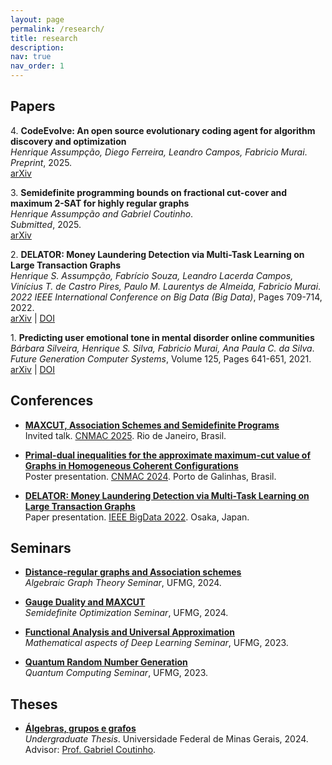 ```yaml
---
layout: page
permalink: /research/
title: research
description: 
nav: true
nav_order: 1
---
```

## Papers
4\. **CodeEvolve: An open source evolutionary coding agent for algorithm discovery and optimization**<br> 
   *Henrique Assumpção, Diego Ferreira, Leandro Campos, Fabricio Murai*.<br> 
   *Preprint*, 2025.<br>
   [arXiv](https://arxiv.org/abs/2510.14150)

3\. **Semidefinite programming bounds on fractional cut-cover and maximum 2-SAT for highly regular graphs**<br> 
   *Henrique Assumpção and Gabriel Coutinho*.<br> 
   *Submitted*, 2025.<br>
   [arXiv](https://arxiv.org/abs/2505.10548)

2\. **DELATOR: Money Laundering Detection via Multi-Task Learning on Large Transaction Graphs**  
   *Henrique S. Assumpção, Fabrício Souza, Leandro Lacerda Campos, Vinícius T. de Castro Pires, Paulo M. Laurentys de Almeida, Fabricio Murai*.<br>
   *2022 IEEE International Conference on Big Data (Big Data)*, Pages 709-714, 2022.<br>
   [arXiv](https://arxiv.org/abs/2205.10293) | [DOI](https://doi.org/10.1109/BigData55660.2022.10021010) 

1\. **Predicting user emotional tone in mental disorder online communities**  
   *Bárbara Silveira, Henrique S. Silva, Fabricio Murai, Ana Paula C. da Silva*.<br>
   *Future Generation Computer Systems*, Volume 125, Pages 641-651, 2021.<br>
   [arXiv](https://arxiv.org/abs/2005.07473) | [DOI](https://doi.org/10.1016/j.future.2021.07.014)


## Conferences

* [**MAXCUT, Association Schemes and Semidefinite Programs**](https://henriqueassumpcao.github.io/assets/pdf/CNMAC_2025_TALK.pdf)<br>
Invited talk. [CNMAC 2025](https://www.cnmac.org.br/novo/index.php/CNMAC/ano/2025/). Rio de Janeiro, Brasil.

* [**Primal-dual inequalities for the approximate maximum-cut value of Graphs in
Homogeneous Coherent Configurations**](https://henriqueassumpcao.github.io/assets/pdf/CNMAC_POSTER.pdf)<br>Poster presentation. [CNMAC 2024](https://www.cnmac.org.br/novo/index.php/CNMAC/ano/2024/). Porto de Galinhas, Brasil.

* [**DELATOR: Money Laundering Detection via Multi-Task Learning on
Large Transaction Graphs**](https://henriqueassumpcao.github.io/assets/pdf/DELATOR_SLIDES_IEEE.pdf)<br>
Paper presentation. [IEEE BigData 2022](https://bigdataieee.org/BigData2022/). Osaka, Japan.

## Seminars
* **[Distance-regular graphs and Association schemes](https://henriqueassumpcao.github.io/assets/pdf/AGT_NOTES.pdf)**<br>
*Algebraic Graph Theory Seminar*, UFMG, 2024.

* **[Gauge Duality and MAXCUT](https://henriqueassumpcao.github.io/assets/pdf/GaugeDuality_and_Maxcut.pdf)**
<br>*Semidefinite Optimization Seminar*, UFMG, 2024.

* **[Functional Analysis and Universal Approximation](https://drive.google.com/drive/u/1/folders/1AlaN2gyuSPyIgcIktM95C292D1FRuqDg)**
<br>*Mathematical aspects of Deep Learning Seminar*, UFMG, 2023.

* **[Quantum Random Number Generation](https://henriqueassumpcao.github.io/assets/pdf/qrng_slides.pdf)**
<br>*Quantum Computing Seminar*, UFMG, 2023.


## Theses

* [**Álgebras, grupos e grafos**](https://henriqueassumpcao.github.io/assets/pdf/undergrad_thesis.pdf)<br>
*Undergraduate Thesis*. Universidade Federal de Minas Gerais, 2024.<br>
Advisor: [Prof. Gabriel Coutinho](https://homepages.dcc.ufmg.br/~gabriel/).   

